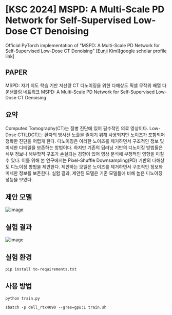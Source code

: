 # [KSC 2024] MSPD: A Multi-Scale PD Network for Self-Supervised Low-Dose CT Denoising

Official PyTorch implementation of "MSPD: A Multi-Scale PD Network for Self-Supervised Low-Dose CT Denoising"
[Eunji Kim][google scholar profile link]

## PAPER
MSPD: 자기 지도 학습 기반 저선량 CT 디노이징을 위한 다해상도 픽셀 무작위 배열 다운샘플링 네트워크
MSPD: A Multi-Scale PD Network for Self-Supervised Low-Dose CT Denoising

## 요약
Computed Tomography(CT)는 질병 진단에 있어 필수적인 의료 영상이다. Low-Dose CT(LDCT)는 환자의 방사선 노출을 줄이기 위해 사용되지만 노이즈가 포함되어 정확한 진단을 어렵게 한다. 디노이징은 이러한 노이즈를 제거하면서 구조적인 정보 및 미세한 디테일을 보존하는 방법이다. 하지만 기존의 딥러닝 기반의 디노이징 방법들은 세부 정보나 해부학적 구조가 손실되는 경향이 있어 영상 분석에 부정적인 영향을 미칠 수 있다. 이를 위해 본 연구에서는 Pixel-Shuffle Downsampling(PD) 기반의 다해상도 디노이징 방법을 제안한다. 제안하는 모델은 노이즈를 제거하면서 구조적인 정보와 미세한 정보를 보존한다. 실험 결과, 제안된 모델은 기존 모델들에 비해 높은 디노이징 성능을 보였다.

## 제안 모델
![image](https://github.com/user-attachments/assets/7190f944-efbb-40e8-848a-2cfd8fddfc42)

## 실험 결과
![image](https://github.com/user-attachments/assets/2fa1de59-6935-46a3-85ad-bcbe3ec80a34)

## 실험 환경
```
pip install to-requirements.txt
```

## 사용 방법
```
python train.py
```

```
sbatch -p dell_rtx4090 --gres=gpu:1 train.sh
```
